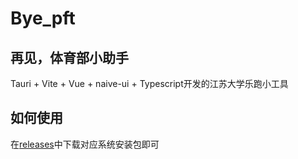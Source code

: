 # Bye_pft
## 再见，体育部小助手
Tauri + Vite + Vue + naive-ui + Typescript开发的江苏大学乐跑小工具
## 如何使用
在[releases](https://github.com/HSAllenbili/bye_pft/releases)中下载对应系统安装包即可
